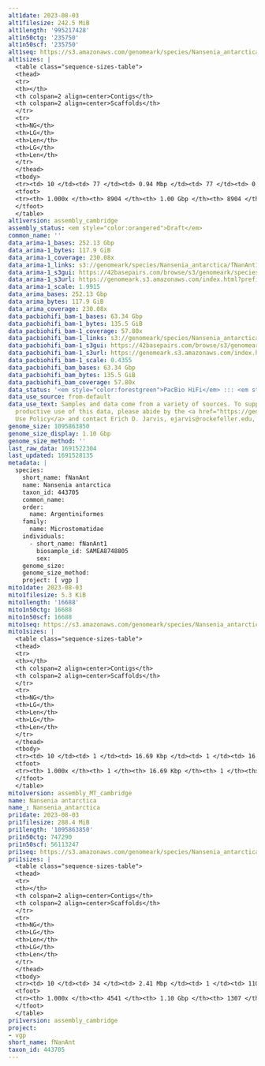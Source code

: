 ```yaml
---
alt1date: 2023-08-03
alt1filesize: 242.5 MiB
alt1length: '995217428'
alt1n50ctg: '235750'
alt1n50scf: '235750'
alt1seq: https://s3.amazonaws.com/genomeark/species/Nansenia_antarctica/fNanAnt1/assembly_cambridge/fNanAnt1.alt.asm.20230803.fasta.gz
alt1sizes: |
  <table class="sequence-sizes-table">
  <thead>
  <tr>
  <th></th>
  <th colspan=2 align=center>Contigs</th>
  <th colspan=2 align=center>Scaffolds</th>
  </tr>
  <tr>
  <th>NG</th>
  <th>LG</th>
  <th>Len</th>
  <th>LG</th>
  <th>Len</th>
  </tr>
  </thead>
  <tbody>
  <tr><td> 10 </td><td> 77 </td><td> 0.94 Mbp </td><td> 77 </td><td> 0.94 Mbp </td></tr><tr><td> 20 </td><td> 212 </td><td> 0.61 Mbp </td><td> 212 </td><td> 0.61 Mbp </td></tr><tr><td> 30 </td><td> 404 </td><td> 441.44 Kbp </td><td> 404 </td><td> 441.44 Kbp </td></tr><tr><td> 40 </td><td> 672 </td><td> 321.10 Kbp </td><td> 672 </td><td> 321.10 Kbp </td></tr><tr style="background-color:#cccccc;"><td> 50 </td><td> 1034 </td><td> 235.75 Kbp </td><td> 1034 </td><td> 235.75 Kbp </td></tr><tr><td> 60 </td><td> 1540 </td><td> 166.67 Kbp </td><td> 1540 </td><td> 166.67 Kbp </td></tr><tr><td> 70 </td><td> 2262 </td><td> 114.34 Kbp </td><td> 2262 </td><td> 114.34 Kbp </td></tr><tr><td> 80 </td><td> 3351 </td><td> 73.13 Kbp </td><td> 3351 </td><td> 73.13 Kbp </td></tr><tr><td> 90 </td><td> 5138 </td><td> 42.55 Kbp </td><td> 5138 </td><td> 42.55 Kbp </td></tr><tr><td> 100 </td><td> 8904 </td><td> 2.60 Kbp </td><td> 8904 </td><td> 2.60 Kbp </td></tr></tbody>
  <tfoot>
  <tr><th> 1.000x </th><th> 8904 </th><th> 1.00 Gbp </th><th> 8904 </th><th> 1.00 Gbp </th></tr>
  </tfoot>
  </table>
alt1version: assembly_cambridge
assembly_status: <em style="color:orangered">Draft</em>
common_name: ''
data_arima-1_bases: 252.13 Gbp
data_arima-1_bytes: 117.9 GiB
data_arima-1_coverage: 230.08x
data_arima-1_links: s3://genomeark/species/Nansenia_antarctica/fNanAnt1/genomic_data/arima/<br>
data_arima-1_s3gui: https://42basepairs.com/browse/s3/genomeark/species/Nansenia_antarctica/fNanAnt1/genomic_data/arima/
data_arima-1_s3url: https://genomeark.s3.amazonaws.com/index.html?prefix=species/Nansenia_antarctica/fNanAnt1/genomic_data/arima/
data_arima-1_scale: 1.9915
data_arima_bases: 252.13 Gbp
data_arima_bytes: 117.9 GiB
data_arima_coverage: 230.08x
data_pacbiohifi_bam-1_bases: 63.34 Gbp
data_pacbiohifi_bam-1_bytes: 135.5 GiB
data_pacbiohifi_bam-1_coverage: 57.80x
data_pacbiohifi_bam-1_links: s3://genomeark/species/Nansenia_antarctica/fNanAnt1/genomic_data/pacbio_hifi/<br>
data_pacbiohifi_bam-1_s3gui: https://42basepairs.com/browse/s3/genomeark/species/Nansenia_antarctica/fNanAnt1/genomic_data/pacbio_hifi/
data_pacbiohifi_bam-1_s3url: https://genomeark.s3.amazonaws.com/index.html?prefix=species/Nansenia_antarctica/fNanAnt1/genomic_data/pacbio_hifi/
data_pacbiohifi_bam-1_scale: 0.4355
data_pacbiohifi_bam_bases: 63.34 Gbp
data_pacbiohifi_bam_bytes: 135.5 GiB
data_pacbiohifi_bam_coverage: 57.80x
data_status: '<em style="color:forestgreen">PacBio HiFi</em> ::: <em style="color:forestgreen">Arima</em>'
data_use_source: from-default
data_use_text: Samples and data come from a variety of sources. To support fair and
  productive use of this data, please abide by the <a href="https://genome10k.soe.ucsc.edu/data-use-policies/">Data
  Use Policy</a> and contact Erich D. Jarvis, ejarvis@rockefeller.edu, with any questions.
genome_size: 1095863850
genome_size_display: 1.10 Gbp
genome_size_method: ''
last_raw_data: 1691522304
last_updated: 1691528135
metadata: |
  species:
    short_name: fNanAnt
    name: Nansenia antarctica
    taxon_id: 443705
    common_name:
    order:
      name: Argentiniformes
    family:
      name: Microstomatidae
    individuals:
      - short_name: fNanAnt1
        biosample_id: SAMEA8748805
        sex:
    genome_size:
    genome_size_method:
    project: [ vgp ]
mito1date: 2023-08-03
mito1filesize: 5.3 KiB
mito1length: '16688'
mito1n50ctg: 16688
mito1n50scf: 16688
mito1seq: https://s3.amazonaws.com/genomeark/species/Nansenia_antarctica/fNanAnt1/assembly_MT_cambridge/fNanAnt1.MT.20230803.fasta.gz
mito1sizes: |
  <table class="sequence-sizes-table">
  <thead>
  <tr>
  <th></th>
  <th colspan=2 align=center>Contigs</th>
  <th colspan=2 align=center>Scaffolds</th>
  </tr>
  <tr>
  <th>NG</th>
  <th>LG</th>
  <th>Len</th>
  <th>LG</th>
  <th>Len</th>
  </tr>
  </thead>
  <tbody>
  <tr><td> 10 </td><td> 1 </td><td> 16.69 Kbp </td><td> 1 </td><td> 16.69 Kbp </td></tr><tr><td> 20 </td><td> 1 </td><td> 16.69 Kbp </td><td> 1 </td><td> 16.69 Kbp </td></tr><tr><td> 30 </td><td> 1 </td><td> 16.69 Kbp </td><td> 1 </td><td> 16.69 Kbp </td></tr><tr><td> 40 </td><td> 1 </td><td> 16.69 Kbp </td><td> 1 </td><td> 16.69 Kbp </td></tr><tr style="background-color:#cccccc;"><td> 50 </td><td> 1 </td><td style="background-color:#ff8888;"> 16.69 Kbp </td><td> 1 </td><td style="background-color:#ff8888;"> 16.69 Kbp </td></tr><tr><td> 60 </td><td> 1 </td><td> 16.69 Kbp </td><td> 1 </td><td> 16.69 Kbp </td></tr><tr><td> 70 </td><td> 1 </td><td> 16.69 Kbp </td><td> 1 </td><td> 16.69 Kbp </td></tr><tr><td> 80 </td><td> 1 </td><td> 16.69 Kbp </td><td> 1 </td><td> 16.69 Kbp </td></tr><tr><td> 90 </td><td> 1 </td><td> 16.69 Kbp </td><td> 1 </td><td> 16.69 Kbp </td></tr><tr><td> 100 </td><td> 1 </td><td> 16.69 Kbp </td><td> 1 </td><td> 16.69 Kbp </td></tr></tbody>
  <tfoot>
  <tr><th> 1.000x </th><th> 1 </th><th> 16.69 Kbp </th><th> 1 </th><th> 16.69 Kbp </th></tr>
  </tfoot>
  </table>
mito1version: assembly_MT_cambridge
name: Nansenia antarctica
name_: Nansenia_antarctica
pri1date: 2023-08-03
pri1filesize: 288.4 MiB
pri1length: '1095863850'
pri1n50ctg: 747290
pri1n50scf: 56113247
pri1seq: https://s3.amazonaws.com/genomeark/species/Nansenia_antarctica/fNanAnt1/assembly_cambridge/fNanAnt1.pri.asm.20230803.fasta.gz
pri1sizes: |
  <table class="sequence-sizes-table">
  <thead>
  <tr>
  <th></th>
  <th colspan=2 align=center>Contigs</th>
  <th colspan=2 align=center>Scaffolds</th>
  </tr>
  <tr>
  <th>NG</th>
  <th>LG</th>
  <th>Len</th>
  <th>LG</th>
  <th>Len</th>
  </tr>
  </thead>
  <tbody>
  <tr><td> 10 </td><td> 34 </td><td> 2.41 Mbp </td><td> 1 </td><td> 110.94 Mbp </td></tr><tr><td> 20 </td><td> 89 </td><td> 1.76 Mbp </td><td> 3 </td><td> 77.90 Mbp </td></tr><tr><td> 30 </td><td> 161 </td><td> 1.25 Mbp </td><td> 4 </td><td> 76.87 Mbp </td></tr><tr><td> 40 </td><td> 261 </td><td> 0.97 Mbp </td><td> 6 </td><td> 71.09 Mbp </td></tr><tr style="background-color:#cccccc;"><td> 50 </td><td> 391 </td><td style="background-color:#ff8888;"> 0.75 Mbp </td><td> 7 </td><td style="background-color:#88ff88;"> 56.11 Mbp </td></tr><tr><td> 60 </td><td> 567 </td><td> 0.52 Mbp </td><td> 10 </td><td> 37.35 Mbp </td></tr><tr><td> 70 </td><td> 819 </td><td> 363.54 Kbp </td><td> 13 </td><td> 32.16 Mbp </td></tr><tr><td> 80 </td><td> 1201 </td><td> 226.09 Kbp </td><td> 17 </td><td> 25.68 Mbp </td></tr><tr><td> 90 </td><td> 1891 </td><td> 108.58 Kbp </td><td> 36 </td><td> 1.56 Mbp </td></tr><tr><td> 100 </td><td> 4541 </td><td> 1.00 Kbp </td><td> 1307 </td><td> 1.00 Kbp </td></tr></tbody>
  <tfoot>
  <tr><th> 1.000x </th><th> 4541 </th><th> 1.10 Gbp </th><th> 1307 </th><th> 1.10 Gbp </th></tr>
  </tfoot>
  </table>
pri1version: assembly_cambridge
project:
- vgp
short_name: fNanAnt
taxon_id: 443705
---
```

